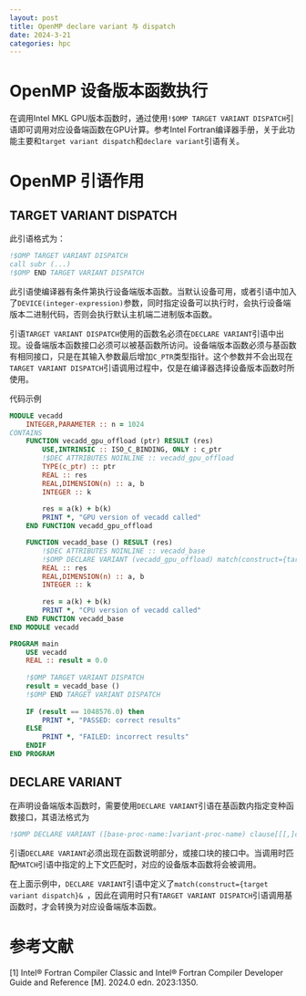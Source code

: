 ```yaml
---
layout: post
title: OpenMP declare variant 与 dispatch
date: 2024-3-21
categories: hpc
---
```


# OpenMP 设备版本函数执行

在调用Intel MKL GPU版本函数时，通过使用`!$OMP TARGET VARIANT DISPATCH`引语即可调用对应设备端函数在GPU计算。参考Intel Fortran编译器手册，关于此功能主要和`target variant dispatch`和`declare variant`引语有关。

# OpenMP 引语作用

## TARGET VARIANT DISPATCH

此引语格式为：
```fortran
!$OMP TARGET VARIANT DISPATCH
call subr (...)
!$OMP END TARGET VARIANT DISPATCH
```

此引语使编译器有条件第执行设备端版本函数。当默认设备可用，或者引语中加入了`DEVICE(integer-expression)`参数，同时指定设备可以执行时，会执行设备端版本二进制代码，否则会执行默认主机端二进制版本函数。

引语`TARGET VARIANT DISPATCH`使用的函数名必须在`DECLARE VARIANT`引语中出现。设备端版本函数接口必须可以被基函数所访问。设备端版本函数必须与基函数有相同接口，只是在其输入参数最后增加`C_PTR`类型指针。这个参数并不会出现在`TARGET VARIANT DISPATCH`引语调用过程中，仅是在编译器选择设备版本函数时所使用。

代码示例

```fortran
MODULE vecadd 
    INTEGER,PARAMETER :: n = 1024 
CONTAINS 
    FUNCTION vecadd_gpu_offload (ptr) RESULT (res) 
        USE,INTRINSIC :: ISO_C_BINDING, ONLY : c_ptr 
        !$DEC ATTRIBUTES NOINLINE :: vecadd_gpu_offload 
        TYPE(c_ptr) :: ptr
        REAL :: res 
        REAL,DIMENSION(n) :: a, b 
        INTEGER :: k 
        
        res = a(k) + b(k) 
        PRINT *, "GPU version of vecadd called"
    END FUNCTION vecadd_gpu_offload

    FUNCTION vecadd_base () RESULT (res) 
        !$DEC ATTRIBUTES NOINLINE :: vecadd_base 
        !$OMP DECLARE VARIANT (vecadd_gpu_offload) match(construct={target variant dispatch}& !$OMP& ,device = {arch (gen)} ) 
        REAL :: res 
        REAL,DIMENSION(n) :: a, b 
        INTEGER :: k 
        
        res = a(k) + b(k) 
        PRINT *, "CPU version of vecadd called" 
    END FUNCTION vecadd_base 
END MODULE vecadd

PROGRAM main 
    USE vecadd 
    REAL :: result = 0.0 
    
    !$OMP TARGET VARIANT DISPATCH 
    result = vecadd_base () 
    !$OMP END TARGET VARIANT DISPATCH 
    
    IF (result == 1048576.0) then 
        PRINT *, "PASSED: correct results" 
    ELSE 
        PRINT *, "FAILED: incorrect results" 
    ENDIF 
END PROGRAM
```

## DECLARE VARIANT

在声明设备端版本函数时，需要使用`DECLARE VARIANT`引语在基函数内指定变种函数接口，其语法格式为
```fortran
!$OMP DECLARE VARIANT ([base-proc-name:]variant-proc-name) clause[[[,]clause]...]
```
引语`DECLARE VARIANT`必须出现在函数说明部分，或接口块的接口中。当调用时匹配`MATCH`引语中指定的上下文匹配时，对应的设备版本函数将会被调用。

在上面示例中，`DECLARE VARIANT`引语中定义了`match(construct={target variant dispatch}& `，因此在调用时只有`TARGET VARIANT DISPATCH`引语调用基函数时，才会转换为对应设备端版本函数。

# 参考文献

[1] Intel® Fortran Compiler Classic and Intel® Fortran Compiler Developer Guide and Reference [M]. 2024.0 edn. 2023:1350.
